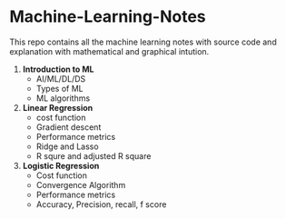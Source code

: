 # Machine-Learning-Notes
This repo contains all the machine learning notes with source code and explanation with mathematical and graphical intution.

1. **Introduction to ML**
    * AI/ML/DL/DS
    * Types of ML
    * ML algorithms
2. **Linear Regression**
    * cost function
    * Gradient descent
    * Performance metrics
    * Ridge and Lasso
    * R squre and adjusted R square
4. **Logistic Regression**
    * Cost function
    * Convergence Algorithm
    * Performance metrics
    * Accuracy, Precision, recall, f score
   
